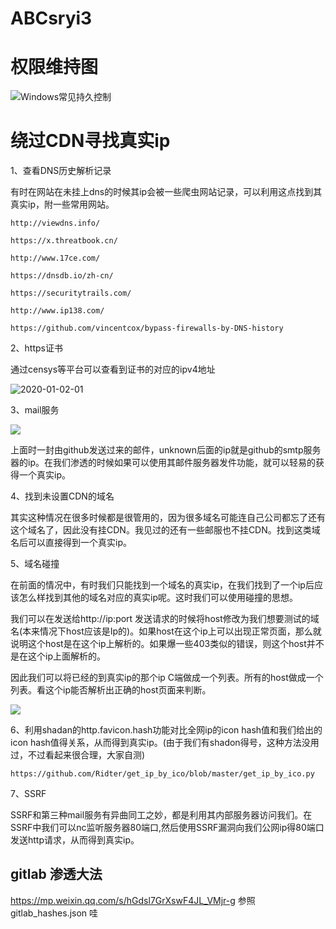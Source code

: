 # ABCsryi3
# 权限维持图
![Windows常见持久控制](https://user-images.githubusercontent.com/102514905/204304382-0a24f1fb-01cb-4814-b88e-e4546a52d780.png)

# 绕过CDN寻找真实ip

1、查看DNS历史解析记录

有时在网站在未挂上dns的时候其ip会被一些爬虫网站记录，可以利用这点找到其真实ip，附一些常用网站。

```
http://viewdns.info/

https://x.threatbook.cn/

http://www.17ce.com/

https://dnsdb.io/zh-cn/

https://securitytrails.com/

http://www.ip138.com/

https://github.com/vincentcox/bypass-firewalls-by-DNS-history
```

2、https证书

通过censys等平台可以查看到证书的对应的ipv4地址

![2020-01-02-01](https://user-images.githubusercontent.com/102514905/199037578-44c2166e-d369-40bf-97b2-9d0bf3c8029f.png)


3、mail服务

![](media/2020-01-02-02.png)

上面时一封由github发送过来的邮件，unknown后面的ip就是github的smtp服务器的ip。在我们渗透的时候如果可以使用其邮件服务器发件功能，就可以轻易的获得一个真实ip。

4、找到未设置CDN的域名

其实这种情况在很多时候都是很管用的，因为很多域名可能连自己公司都忘了还有这个域名了，因此没有挂CDN。我见过的还有一些邮服也不挂CDN。找到这类域名后可以直接得到一个真实ip。

5、域名碰撞

在前面的情况中，有时我们只能找到一个域名的真实ip，在我们找到了一个ip后应该怎么样找到其他的域名对应的真实ip呢。这时我们可以使用碰撞的思想。

我们可以在发送给http://ip:port 发送请求的时候将host修改为我们想要测试的域名(本来情况下host应该是Ip的)。如果host在这个ip上可以出现正常页面，那么就说明这个host是在这个ip上解析的。如果爆一些403类似的错误，则这个host并不是在这个ip上面解析的。

因此我们可以将已经的到真实ip的那个ip C端做成一个列表。所有的host做成一个列表。看这个ip能否解析出正确的host页面来判断。

![](media/2020-01-02-03.png)

6、利用shadan的http.favicon.hash功能对比全网ip的icon hash值和我们给出的icon hash值得关系，从而得到真实ip。(由于我们有shadon得号，这种方法没用过，不过看起来很合理，大家自测)

```
https://github.com/Ridter/get_ip_by_ico/blob/master/get_ip_by_ico.py
```

7、SSRF

SSRF和第三种mail服务有异曲同工之妙，都是利用其内部服务器访问我们。在SSRF中我们可以nc监听服务器80端口,然后使用SSRF漏洞向我们公网ip得80端口发送http请求，从而得到真实ip。

## gitlab 渗透大法
https://mp.weixin.qq.com/s/hGdsl7GrXswF4JL_VMjr-g
参照 gitlab_hashes.json 哇
